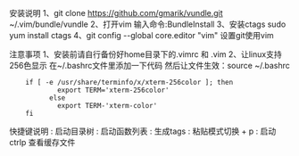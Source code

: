 安装说明
      1、git clone https://github.com/gmarik/vundle.git ~/.vim/bundle/vundle
      2、打开vim 输入命令:BundleInstall
      3、安装ctags sudo yum install ctags
      4、git config --global core.editor "vim" 设置git使用vim

注意事项
    1、安装前请自行备份好home目录下的.vimrc 和 .vim
    2、让linux支持256色显示  在~/.bashrc文件里添加一下代码 然后让文件生效：source ~/.bashrc
      
        if [ -e /usr/share/terminfo/x/xterm-256color ]; then
                export TERM='xterm-256color'
              else
                export TERM-'xterm-color'
        fi

快捷键说明
      <F3> : 启动目录树
      <F4> : 启动函数列表
      <F6> : 生成tags
      <F9> : 粘贴模式切换
      <ctrl> + p : 启动ctrlp 查看缓存文件
